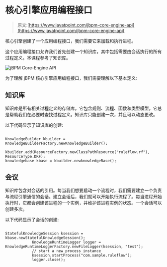 # 核心引擎应用编程接口

> 原文:[https://www.javatpoint.com/jbpm-core-engine-api](https://www.javatpoint.com/jbpm-core-engine-api)

核心引擎创建了一个应用编程接口，我们需要它来加载和执行进程。

这个应用编程接口允许我们首先创建一个知识库，其中包括需要由会话执行的所有过程定义。本课程参考了知识库。

![jBPM Core-Engine API](../Images/380cadde670a307d938332361a89cc67.png)

为了理解 jBPM 核心引擎应用编程接口，我们需要理解以下基本定义:

## 知识库

知识库是所有相关过程定义的存储库。它包含规则、流程、函数和类型模型。它总是帮助我们在必要时查找过程定义。知识库只能创建一次，并且可以动态更改。

以下代码显示了知识库的创建:

```

KnowledgeBuilder kbuilder = KnowledgeBuilderFactory.newKnowledgeBuilder();
        kbuilder.add(ResourceFactory.newClassPathResource("ruleflow.rf"), ResourceType.DRF);
knowledgebase kbase = kbuilder.newknowledgeBase();

```

## 会议

知识库包含对会话的引用。每当我们想要启动一个流程时，我们需要建立一个负责与流程引擎通信的会话。建立会话后，我们就可以开始执行流程了。每当进程开始执行时，它都会创建该进程的一个实例，并维护该进程实例的状态。一个会话可以创建多次。

以下代码显示了会话的创建:

```

StatefulKnowledgeSession ksession = kbase.newStatefulKnowledgeSession();
            KnowledgeRuntimeLogger logger = KnowledgeRuntimeLoggerFactory.newFileLogger(ksession, "test");
            // start a new process instance
            ksession.startProcess("com.sample.ruleflow");
            logger.close();

```